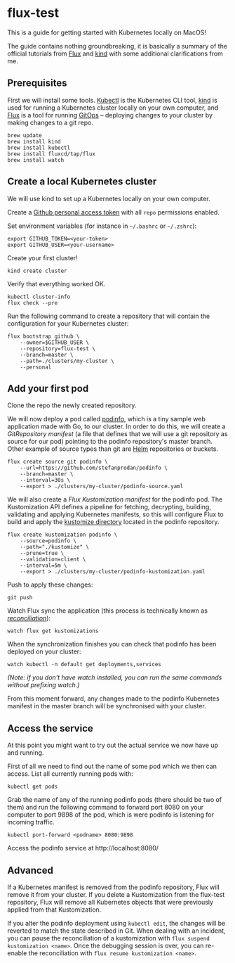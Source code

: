 # flux-test

This is a guide for getting started with Kubernetes locally on MacOS!

The guide contains nothing groundbreaking, it is basically a summary of the official tutorials from [Flux](https://toolkit.fluxcd.io/get-started/) and [kind](https://kind.sigs.k8s.io/docs/user/quick-start/) with some additional clarifications from me.

## Prerequisites

First we will install some tools. [Kubectl](https://kubernetes.io/docs/reference/kubectl/overview/) is the Kubernetes CLI tool, [kind](https://kind.sigs.k8s.io/) is used for running a Kubernetes cluster locally on your own computer, and [Flux](https://toolkit.fluxcd.io/) is a tool for running [GitOps](https://www.gitops.tech/#what-is-gitops) – deploying changes to your cluster by making changes to a git repo.

    brew update
    brew install kind
    brew install kubectl
    brew install fluxcd/tap/flux
    brew install watch

## Create a local Kubernetes cluster

We will use kind to set up a Kubernetes locally on your own computer.

Create a [Github personal access token](https://docs.github.com/en/github/authenticating-to-github/creating-a-personal-access-token) with all `repo` permissions enabled.

Set environment variables (for instance in `~/.bashrc` or `~/.zshrc`):

    export GITHUB_TOKEN=<your-token>
    export GITHUB_USER=<your-username>

Create your first cluster!

    kind create cluster

Verify that everything worked OK.

    kubectl cluster-info
    flux check --pre

Run the following command to create a repository that will contain the configuration for your Kubernetes cluster:

    flux bootstrap github \
        --owner=$GITHUB_USER \
        --repository=flux-test \
        --branch=master \
        --path=./clusters/my-cluster \
        --personal

## Add your first pod

Clone the repo the newly created repository.

We will now deploy a pod called [podinfo](https://github.com/stefanprodan/podinfo), which is a tiny sample web application made with Go, to our cluster. In order to do this, we will create a _GitRepository manifest_ (a file that defines that we will use a git repository as source for our pod) pointing to the podinfo repository's master branch. Other example of source types than git are [Helm](https://helm.sh/) repositories or buckets.

    flux create source git podinfo \
        --url=https://github.com/stefanprodan/podinfo \
        --branch=master \
        --interval=30s \
        --export > ./clusters/my-cluster/podinfo-source.yaml

We will also create a _Flux Kustomization manifest_ for the podinfo pod. The Kustomization API defines a pipeline for fetching, decrypting, building, validating and applying Kubernetes manifests, so this will configure Flux to build and apply the [kustomize directory](https://github.com/stefanprodan/podinfo/tree/master/kustomize) located in the podinfo repository.

    flux create kustomization podinfo \
        --source=podinfo \
        --path="./kustomize" \
        --prune=true \
        --validation=client \
        --interval=5m \
        --export > ./clusters/my-cluster/podinfo-kustomization.yaml

Push to apply these changes:

    git push

Watch Flux sync the application (this process is technically known as _[reconciliation](https://toolkit.fluxcd.io/core-concepts/#reconciliation)_):

    watch flux get kustomizations

When the synchronization finishes you can check that podinfo has been deployed on your cluster:

    watch kubectl -n default get deployments,services

_(Note: if you don't have watch installed, you can run the same commands without prefixing watch.)_

From this moment forward, any changes made to the podinfo Kubernetes manifest in the master branch will be synchronised with your cluster.

## Access the service

At this point you might want to try out the actual service we now have up and running.

First of all we need to find out the name of some pod which we then can access. List all currently running pods with:

    kubectl get pods

Grab the name of any of the running podinfo pods (there should be two of them) and run the following command to forward port 8080 on your computer to port 9898 of the pod, which is were podinfo is listening for incoming traffic.

    kubectl port-forward <podname> 8080:9898

Access the podinfo service at http://localhost:8080/

## Advanced

If a Kubernetes manifest is removed from the podinfo repository, Flux will remove it from your cluster. If you delete a Kustomization from the flux-test repository, Flux will remove all Kubernetes objects that were previously applied from that Kustomization.

If you alter the podinfo deployment using `kubectl edit`, the changes will be reverted to match the state described in Git. When dealing with an incident, you can pause the reconciliation of a kustomization with `flux suspend kustomization <name>`. Once the debugging session is over, you can re-enable the reconciliation with `flux resume kustomization <name>`.
